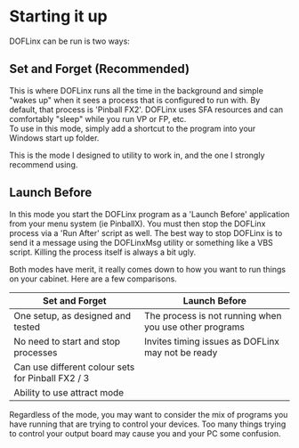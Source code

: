 # Starting it up

DOFLinx can be run is two ways:

## Set and Forget (Recommended)

This is where DOFLinx runs all the time in the background and simple
"wakes up" when it sees a process that is configured to run with. By
default, that process is 'Pinball FX2'. DOFLinx uses SFA resources and
can comfortably "sleep" while you run VP or FP, etc.  
To use in this mode, simply add a shortcut to the program into your
Windows start up folder.

This is the mode I designed to utility to work in, and the one I
strongly recommend using.

## Launch Before

In this mode you start the DOFLinx program as a 'Launch Before'
application from your menu system (ie PinballX). You must then stop the
DOFLinx process via a 'Run After' script as well. The best way to stop
DOFLinx is to send it a message using the DOFLinxMsg utility or
something like a VBS script. Killing the process itself is always a bit
ugly.

Both modes have merit, it really comes down to how you want to run
things on your cabinet. Here are a few comparisons.

Set and Forget | Launch Before
---|---
One setup, as designed and tested | The process is not running when you use other programs
No need to start and stop processes | Invites timing issues as DOFLinx may not be ready
Can use different colour sets for Pinball FX2 / 3 | 
Ability to use attract mode | 

Regardless of the mode, you may want to consider the mix of programs you
have running that are trying to control your devices. Too many things
trying to control your output board may cause you and your PC some
confusion.
